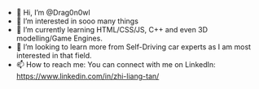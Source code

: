 - 👋 Hi, I’m @Drag0n0wl
- 👀 I’m interested in sooo many things
- 🌱 I’m currently learning HTML/CSS/JS, C++ and even 3D modelling/Game Engines.
- 💞️ I’m looking to learn more from Self-Driving car experts as I am most interested in that field.
- 📫 How to reach me:
      You can connect with me on LinkedIn: https://www.linkedin.com/in/zhi-liang-tan/

<!---
Drag0n0wl/Drag0n0wl is a ✨ special ✨ repository because its `README.md` (this file) appears on your GitHub profile.
You can click the Preview link to take a look at your changes.
--->

